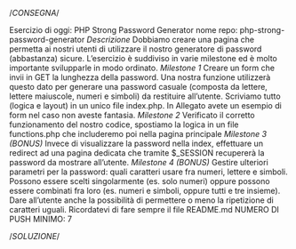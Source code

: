 /*CONSEGNA*/

Esercizio di oggi: PHP Strong Password Generator
nome repo: php-strong-password-generator
*Descrizione*
Dobbiamo creare una pagina che permetta ai nostri utenti di utilizzare il nostro generatore di password (abbastanza) sicure.
L’esercizio è suddiviso in varie milestone ed è molto importante svilupparle in modo ordinato.
*Milestone 1*
Creare un form che invii in GET la lunghezza della password. Una nostra funzione utilizzerà questo dato per generare una password casuale (composta da lettere, lettere maiuscole, numeri e simboli) da restituire all’utente.
Scriviamo tutto (logica e layout) in un unico file index.php.
In Allegato avete un esempio di form nel caso non aveste fantasia.
*Milestone 2*
Verificato il corretto funzionamento del nostro codice, spostiamo la logica in un file functions.php che includeremo poi nella pagina principale
*Milestone 3 (BONUS)*
Invece di visualizzare la password nella index, effettuare un redirect ad una pagina dedicata che tramite $_SESSION recupererà la password da mostrare all’utente.
*Milestone 4 (BONUS)*
Gestire ulteriori parametri per la password: quali caratteri usare fra numeri, lettere e simboli. Possono essere scelti singolarmente (es. solo numeri) oppure possono essere combinati fra loro (es. numeri e simboli, oppure tutti e tre insieme).
Dare all’utente anche la possibilità di permettere o meno la ripetizione di caratteri uguali.
Ricordatevi di fare sempre il file README.md
NUMERO DI PUSH MINIMO: 7

/*SOLUZIONE*/
